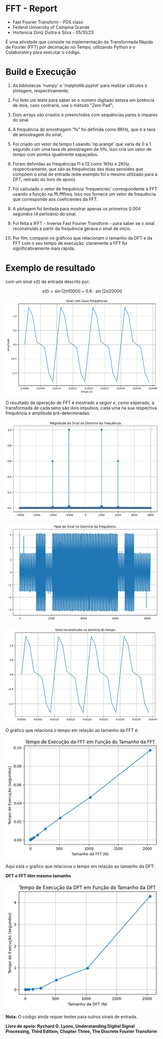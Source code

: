 # FFT - Report
- Fast Fourier Transform - PDS class
- Federal University of Campina Grande
- Hortencia Diniz Dultra e Silva - 05/10/23

É uma atividade que consiste na implementação da Transformada Rápida de Fourier (FFT) por decimação no Tempo, utilizando Python e o Colaboratory para executar o código.

# Build e Execução
1. As bibliotecas 'numpy' e 'matplotlib.pyplot' para realizar cálculos e plotagem, respectivamente;

2. Foi feito um teste para saber se o numero digitado estava em potência de dois, caso contrario, use o método "Zero Pad";

3. Dois arrays são criados e preenchidos com sequências pares e impares do sinal

4. A frequência de amostragem "fs" foi definida como 8KHz, que é a taxa de amostragem do sinal;

5. Foi criado um vetor de tempo t usando 'np.arange' que varia de 0 a 1 segundo com uma taxa de amostragem de 1/fs. Isso cria um vetor de tempo com pontos igualmente espaçados.

6. Foram definidas as frequências f1 e f2 como 1KHz e 2KHz, respectivamente, que são as frequências das duas senoides que compõem o sinal de entrada (este exemplo foi o mesmo utilizado para a DFT, retirado do livro de apoio).

7. Foi calculado o vetor de frequência 'frequencies' correspondente à FFT usando a função np.fft.fftfreq. Isso nos fornece um vetor de frequência que corresponde aos coeficientes da FFT.

8. A plotagem foi limitada para mostrar apenas os primeiros 0.004 segundos (4 períodos) do sinal.

9. Foi feita a IFFT - Inverse Fast Fourier Transform - para saber se o sinal reconstruído a partir da frequência gerava o sinal de inicio.

10. Por fim, comparei os gráficos que relacionam o tamanho da DFT e da FFT com o seu tempo de execução, claramente a FFT foi significativamente mais rápida.

# Exemplo de resultado

com um sinal x(t) de entrada descrito por:


$$x(t) = \sin(2 \pi 1000 t) + 0.6 \cdot \sin(2 \pi 2000 t)$$


![Resultado da FFT do sinal x(t)](./FFT_INPUT.png "FFT Result")


O resultado da operação de FFT é mostrado a seguir e, como esperado, a transformada de cada seno são dois impulsos, cada uma na sua respectiva frequência e amplitude pré-determinadas.


![Resultado da FFT do sinal x(t)](./FFT_FREQUENCY.png "FFT Result")

![Resultado da FFT do sinal x(t)](./FFT_PHASE.png "FFT Result")

![Resultado da FFT do sinal x(t)](./FFT_RECOVERY.png "FFT Result")


O gráfico que relaciona o tempo em relação ao tamanho da FFT é:


![Resultado da FFT do sinal x(t)](./FFT_TAMANHO.png "FFT Result")


Aqui está o gráfico que relaciona o tempo em relação ao tamanho da DFT:

**DFT e FFT têm mesmo tamanho**


![Resultado da FFT do sinal x(t)](./DFT_TAMANHO.png "FFT Result")


**Nota:** O código ainda requer testes para outros sinais de entrada.

**Livro de apoio: Rychard G. Lyons, Understanding Digital
Signal Processing, Third Edition, Chapter Three, The Discrete
Fourier Transform**
